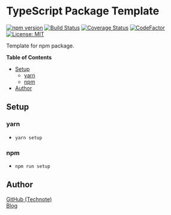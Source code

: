 # TypeScript Package Template

[![npm version](https://badge.fury.io/js/%40technote-space%2Fts-package-template.svg)](https://badge.fury.io/js/%40technote-space%2Fts-package-template)
[![Build Status](https://github.com/technote-space/ts-package-template/workflows/Build/badge.svg)](https://github.com/technote-space/ts-package-template/actions)
[![Coverage Status](https://coveralls.io/repos/github/technote-space/ts-package-template/badge.svg?branch=master)](https://coveralls.io/github/technote-space/ts-package-template?branch=master)
[![CodeFactor](https://www.codefactor.io/repository/github/technote-space/ts-package-template/badge)](https://www.codefactor.io/repository/github/technote-space/ts-package-template)
[![License: MIT](https://img.shields.io/badge/License-MIT-blue.svg)](https://github.com/technote-space/ts-package-template/blob/master/LICENSE)

Template for npm package.

<!-- START doctoc generated TOC please keep comment here to allow auto update -->
<!-- DON'T EDIT THIS SECTION, INSTEAD RE-RUN doctoc TO UPDATE -->
**Table of Contents**

- [Setup](#setup)
  - [yarn](#yarn)
  - [npm](#npm)
- [Author](#author)

<!-- END doctoc generated TOC please keep comment here to allow auto update -->

## Setup
### yarn
- `yarn setup`
### npm
- `npm run setup`

## Author
[GitHub (Technote)](https://github.com/technote-space)  
[Blog](https://technote.space)
